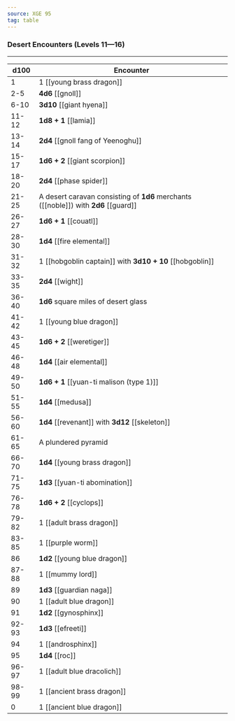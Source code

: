 ```yaml
---
source: XGE 95
tag: table
---
```


### Desert Encounters (Levels 11—16)
---
|d100|Encounter|
|----|------------|
|1|1 [[young brass dragon]]|
|2-5|**4d6** [[gnoll]]|
|6-10|**3d10** [[giant hyena]]|
|11-12|**1d8 + 1** [[lamia]]|
|13-14|**2d4** [[gnoll fang of Yeenoghu]]|
|15-17|**1d6 + 2** [[giant scorpion]]|
|18-20|**2d4** [[phase spider]]|
|21-25|A desert caravan consisting of **1d6** merchants ([[noble]]) with **2d6** [[guard]]|
|26-27|**1d6 + 1** [[couatl]]|
|28-30|**1d4** [[fire elemental]]|
|31-32|1 [[hobgoblin captain]] with **3d10 + 10** [[hobgoblin]]|
|33-35|**2d4** [[wight]]|
|36-40|**1d6** square miles of desert glass|
|41-42|1 [[young blue dragon]]|
|43-45|**1d6 + 2** [[weretiger]]|
|46-48|**1d4** [[air elemental]]|
|49-50|**1d6 + 1** [[yuan-ti malison (type 1)]]|
|51-55|**1d4** [[medusa]]|
|56-60|**1d4** [[revenant]] with **3d12** [[skeleton]]|
|61-65|A plundered pyramid|
|66-70|**1d4** [[young brass dragon]]|
|71-75|**1d3** [[yuan-ti abomination]]|
|76-78|**1d6 + 2** [[cyclops]]|
|79-82|1 [[adult brass dragon]]|
|83-85|1 [[purple worm]]|
|86|**1d2** [[young blue dragon]]|
|87-88|1 [[mummy lord]]|
|89|**1d3** [[guardian naga]]|
|90|1 [[adult blue dragon]]|
|91|**1d2** [[gynosphinx]]|
|92-93|**1d3** [[efreeti]]|
|94|1 [[androsphinx]]|
|95|**1d4** [[roc]]|
|96-97|1 [[adult blue dracolich]]|
|98-99|1 [[ancient brass dragon]]|
|0|1 [[ancient blue dragon]]|
